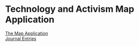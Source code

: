 # Technology and Activism Map Application

[The Map Application](https://safe-ridge-26253.herokuapp.com/)<br/>
[Journal Entries](JournalEntries.html) 



